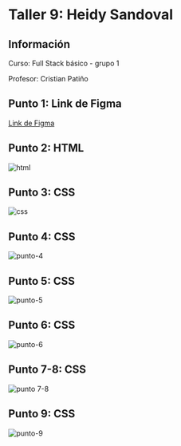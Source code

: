 <!-- ESTE ARCHIVO ME SIRVE PARA DECIR SOBRE QUÉ VA MI PROYECTO EN GITHUB -->
<h1> Taller 9: Heidy Sandoval </h1>
<h2> Información </h2>
<p> Curso: Full Stack básico - grupo 1 </p>
<p> Profesor: Cristian Patiño </p>

<h2> Punto 1: Link de Figma </h2>
<a href="https://www.figma.com/file/w5OEZqnhbLwjee1Hyt1GMv/Heidy-Sandoval---Taller-9%3A-punto-1?type=design&node-id=0%3A1&mode=design&t=9nBzkCbPhksLkGC4-1"> Link de Figma 
</a>

<h2> Punto 2: HTML </h2>
<img src="./public/images/html.png" alt= "html">

<h2> Punto 3: CSS </h2>
<img src="./public/images/css.png" alt="css">

<h2> Punto 4: CSS </h2>
<img src="./public/images/punto-4.png" alt="punto-4">

<h2> Punto 5: CSS </h2>
<img src="./public/images/punto-5.png" alt="punto-5">

<h2> Punto 6: CSS </h2>
<img src="./public/images/punto-6.png" alt="punto-6">

<h2> Punto 7-8: CSS </h2>
<img src="./public/images/punto-7-8.png" alt="punto 7-8">

<h2> Punto 9: CSS </h2>
<img src="./public/images/punto-9.png" alt="punto-9">